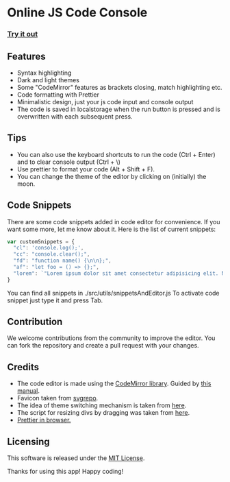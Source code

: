 # Online JS Code Console

### [Try it out](https://darrowv.github.io/JsLogs/)

## Features
- Syntax highlighting
- Dark and light themes
- Some "CodeMirror" features as brackets closing, match highlighting etc.
- Code formatting with Prettier
- Minimalistic design, just your js code input and console output
- The code is saved in localstorage when the run button is pressed and is overwritten with each subsequent press.

## Tips
- You can also use the keyboard shortcuts to run the code (Ctrl + Enter) and to clear console output (Ctrl + \\)
- Use prettier to format your code (Alt + Shift + F).
- You can change the theme of the editor by clicking on (initially) the moon.

## Code Snippets
There are some code snippets added in code editor for convenience. If you want some more, let me know about it. Here is the list of current snippets:

```javascript
var customSnippets = {
  "cl": 'console.log();',
  "cc": "console.clear();",
  "fd": "function name() {\n\n};",
  "af": "let foo = () => {};",
  "lorem": `"Lorem ipsum dolor sit amet consectetur adipisicing elit. Nobis ab eveniet ipsa hic quod, ipsam quia quo? Nam consequatur, nostrum ullam consequuntur mollitia ipsa deserunt eaque, ipsam quo sit animi!"`
}
```
You can find all snippets in ./src/utils/snippetsAndEditor.js
To activate code snippet just type it and press Tab.

## Contribution
We welcome contributions from the community to improve the editor. You can fork the repository and create a pull request with your changes.

## Credits
- The code editor is made using the [CodeMirror library](https://codemirror.net/). Guided by [this manual](https://www.math.ucla.edu/sites/all/libraries/codemirror/doc/manual.html).
- Favicon taken from [svgrepo](https://www.svgrepo.com/svg/427431/brochure-document-menu).
- The idea of theme switching mechanism is taken from [here](https://dev.to/vaishnavs/simple-dark-light-toggle-with-vanillajs-2cbj).
- The script for resizing divs by dragging was taken from [here](https://htmldom.dev/).
- [Prettier in browser.](https://prettier.io/docs/en/browser.html)

## Licensing
This software is released under the [MIT License](https://opensource.org/licenses/MIT).

Thanks for using this app! Happy coding!

